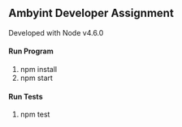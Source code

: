 ## Ambyint Developer Assignment 

Developed with Node v4.6.0

#### Run Program 

1) npm install <br />
2) npm start 

#### Run Tests 

1) npm test
